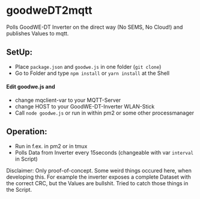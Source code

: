 # goodweDT2mqtt
Polls GoodWE-DT Inverter on the direct way (No SEMS, No Cloud!) and publishes Values to mqtt.

## SetUp:
* Place `package.json` and `goodwe.js` in one folder (`git clone`)
* Go to Folder and type `npm install` or `yarn install` at the Shell

#### Edit goodwe.js and 
* change mqclient-var to your MQTT-Server
* change HOST to your GoodWE-DT-Inverter WLAN-Stick
* Call `node goodwe.js` or run in within pm2 or some other processmanager

## Operation:
* Run in f.ex. in pm2 or in tmux
* Polls Data from Inverter every 15seconds (changeable with var `interval` in Script)

Disclaimer:
Only proof-of-concept.
Some weird things occured here, when developing this. For example the inverter exposes a complete Dataset with the correct CRC, but the Values are bullshit. Tried to catch those things in the Script.
